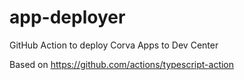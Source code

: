 # app-deployer

GitHub Action to deploy Corva Apps to Dev Center

Based on https://github.com/actions/typescript-action